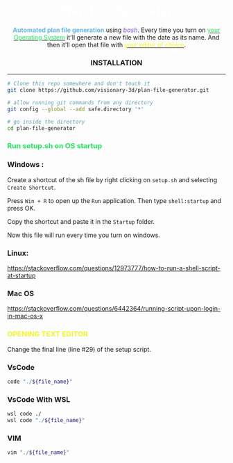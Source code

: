 <div align="center">

# <span style="color:#ffffff">**Plan File Generator**</span>
<span style="color:#66b7f5">**Automated plan file generation**</span> using <span style="color:#8151fb">*bash*</span>.
Every time you turn on [<span style="color:#24eb5f">your Operating System</span>](https://github.com/visionary-3d/plan-file-generator#run-setupsh-on-os-startup) it'll generate a new file with the date as its name.
And then it'll open that file with [<span style="color:#f3f628">your editor of choice</span>](https://github.com/visionary-3d/plan-file-generator#opening-text-editor).

### INSTALLATION
---
</div>

```bash
# Clone this repo somewhere and don't touch it
git clone https://github.com/visionary-3d/plan-file-generator.git

# allow running git commands from any directory
git config --global --add safe.directory '*'

# go inside the directory
cd plan-file-generator
```

### <span style="color:#24eb5f">Run **setup.sh** on OS startup</span>
### Windows :
Create a shortcut of the sh file by right clicking on `setup.sh` and selecting `Create Shortcut`.

Press `Win + R` to open up the `Run` application. Then type `shell:startup` and press OK.

Copy the shortcut and paste it in the `Startup` folder.

Now this file will run every time you turn on windows.
### Linux:
https://stackoverflow.com/questions/12973777/how-to-run-a-shell-script-at-startup
 
### Mac OS
https://stackoverflow.com/questions/6442364/running-script-upon-login-in-mac-os-x

### <span style="color:#f3f628">**OPENING TEXT EDITOR**
</span>
Change the final line (line #29) of the setup script.

### VsCode
```bash
code "./${file_name}"
```
### VsCode With WSL
```bash
wsl code ./
wsl code "./${file_name}"
```
### VIM
```bash
vim "./${file_name}"
```